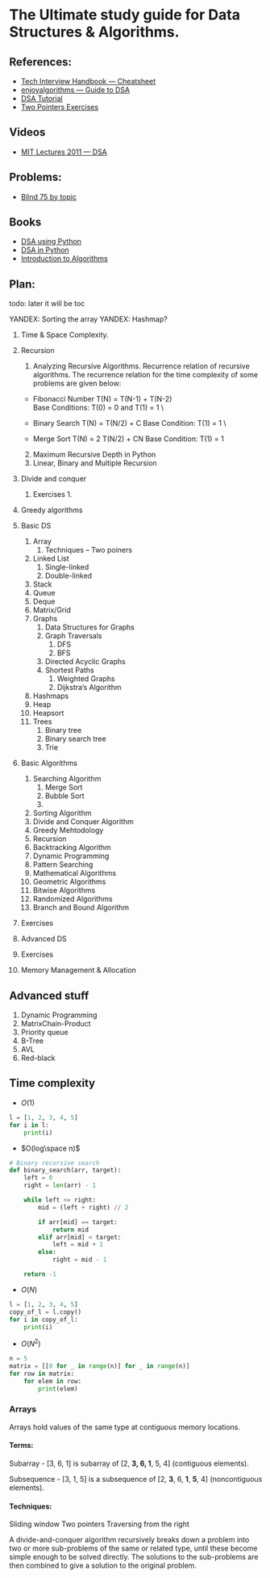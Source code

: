 # The Ultimate study guide for Data Structures & Algorithms.

## References:
* [Tech Interview Handbook — Cheatsheet](https://www.techinterviewhandbook.org/algorithms/study-cheatsheet/)
* [enjoyalgorithms — Guide to DSA](https://enjoyalgorithms.com/blog/step-by-step-guidance-to-master-data-structure-and-algorithms-for-coding-interview)
* [DSA Tutorial](https://www.geeksforgeeks.org/learn-data-structures-and-algorithms-dsa-tutorial/)
* [Two Pointers Exercises](https://towardsdatascience.com/two-pointer-approach-python-code-f3986b602640)

## Videos
* [MIT Lectures 2011 — DSA](https://ocw.mit.edu/courses/6-006-introduction-to-algorithms-fall-2011/video_galleries/lecture-videos/)
<!-- https://www.coursera.org/learn/algorithms-part1
https://www.coursera.org/learn/algorithms-part2
https://www.educative.io/courses/coderust-hacking-the-coding-interview
https://www.coursera.org/specializations/algorithms?irclickid=WRcwHl22gxyPT1IyXUS9p1tJUkFzh42c1XRG3U0&irgwc=1&utm_medium=partners&utm_source=impact&utm_campaign=3259109&utm_content=b2c -->

## Problems:
* [Blind 75 by topic](https://www.teamblind.com/post/New-Year-Gift---Curated-List-of-Top-75-LeetCode-Questions-to-Save-Your-Time-OaM1orEU)

## Books
* [DSA using Python](https://runestone.academy/ns/books/published/pythonds/index.html)
* [DSA in Python](./books/Michael%20T.%20Goodrich,%20Roberto%20Tamassia,%20Michael%20H.%20Goldwasser%20-%20Data%20Structures%20and%20Algorithms%20in%20Python-Wiley%20(2013).pdf)
* [Introduction to Algorithms](./books/Thomas%20H.%20Cormen,%20Charles%20E.%20Leiserson,%20Ronald%20L.%20Rivest,%20Clifford%20Stein%20-%20Introduction%20to%20Algorithms-The%20MIT%20Press%20(2022).pdf)


## Plan:
todo: later it will be toc

YANDEX: Sorting the array
YANDEX: Hashmap?

1. Time & Space Complexity.
2. Recursion
   1. Analyzing Recursive Algorithms.
   Recurrence relation of recursive algorithms. 
   The recurrence relation for the time complexity of some problems are given below:

   * Fibonacci Number
   T(N) = T(N-1) + T(N-2) </br>
   Base Conditions: T(0) = 0 and T(1) = 1 \\

   * Binary Search
   T(N) = T(N/2) + C 
   Base Condition: T(1) = 1 \\

   * Merge Sort
   T(N) = 2 T(N/2) + CN
   Base Condition: T(1) = 1

   2. Maximum Recursive Depth in Python
   3. Linear, Binary and Multiple Recursion
3. Divide and conquer
   1. Exercises
      1. 
4. Greedy algorithms
5. Basic DS
   1. Array
      1. Techniques – Two poiners
   2. Linked List
      1. Single-linked
      2. Double-linked
   3. Stack
   4. Queue
   5. Deque
   6. Matrix/Grid
   7. Graphs
      1. Data Structures for Graphs
      2. Graph Traversals
         1. DFS
         2. BFS
      3. Directed Acyclic Graphs
      4. Shortest Paths
         1. Weighted Graphs
         2. Dijkstra’s Algorithm
   8. Hashmaps
   9.  Heap
      1.  Heapsort
   10. Trees
       1.  Binary tree
       2.  Binary search tree
       3.  Trie

6. Basic Algorithms
   1. Searching Algorithm
      1. Merge Sort
      2. Bubble Sort
      3. 
   2. Sorting Algorithm
   3. Divide and Conquer Algorithm
   4. Greedy Mehtodology
   5. Recursion
   6. Backtracking Algorithm
   7. Dynamic Programming
   8. Pattern Searching
   9.  Mathematical Algorithms
   10. Geometric Algorithms
   11. Bitwise Algorithms
   12. Randomized Algorithms
   13. Branch and Bound Algorithm
7. Exercises
8. Advanced DS
9.  Exercises
10. Memory Management & Allocation


## Advanced stuff
1.  Dynamic Programming
   1.  MatrixChain-Product
2.  Priority queue
3.  B-Tree
4.  AVL
5.  Red-black


## Time complexity
* $O(1)$
```python
l = [1, 2, 3, 4, 5]
for i in l:
    print(i)
```
* $O(log\space n)$
```python
# Binary recursive search
def binary_search(arr, target):
    left = 0
    right = len(arr) - 1

    while left <= right:
        mid = (left + right) // 2

        if arr[mid] == target:
            return mid
        elif arr[mid] < target:
            left = mid + 1
        else:
            right = mid - 1

    return -1
```
* $O(N)$
```python
l = [1, 2, 3, 4, 5]
copy_of_l = l.copy()
for i in copy_of_l:
    print(i)
```
* $O(N^2)$
```python
n = 5
matrix = [[0 for _ in range(n)] for _ in range(n)]
for row in matrix:
    for elem in row:
        print(elem)
```

### Arrays

Arrays hold values of the same type at contiguous memory locations.

#### Terms:

Subarray - [3, 6, 1] is subarray of [2, **3, 6, 1**, 5, 4] (contiguous elements). 

Subsequence - [3, 1, 5] is a subsequence of [2, **3**, 6, **1**, **5**, 4] (noncontiguous elements).

#### Techniques:
Sliding window
Two pointers
Traversing from the right


A divide-and-conquer algorithm recursively breaks down a problem into two or more sub-problems of the same or related type, until these become simple enough to be solved directly. The solutions to the sub-problems are then combined to give a solution to the original problem.